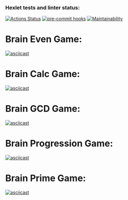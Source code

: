 ### Hexlet tests and linter status:
[![Actions Status](https://github.com/AlexMomot-717/python-project-lvl1/workflows/hexlet-check/badge.svg)](https://github.com/AlexMomot-717/python-project-lvl1/actions)
[![pre-commit hooks](https://github.com/AlexMomot-717/python-project-lvl1/actions/workflows/pre-commit.yml/badge.svg)](https://github.com/AlexMomot-717/python-project-lvl1/actions)
[![Maintainability](https://api.codeclimate.com/v1/badges/b902fd4658d626f88eeb/maintainability)](https://codeclimate.com/github/AlexMomot-717/python-project-lvl1/maintainability)
# Brain Even Game:
[![asciicast](https://asciinema.org/a/572371.svg)](https://asciinema.org/a/572371)
# Brain Calc Game:
[![asciicast](https://asciinema.org/a/572910.svg)](https://asciinema.org/a/572910)
# Brain GCD Game:
[![asciicast](https://asciinema.org/a/574153.svg)](https://asciinema.org/a/574153)
# Brain Progression Game:
[![asciicast](https://asciinema.org/a/575055.svg)](https://asciinema.org/a/575055)
# Brain Prime Game:
[![asciicast](https://asciinema.org/a/575124.svg)](https://asciinema.org/a/575124)
